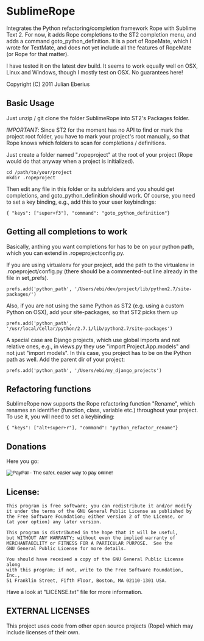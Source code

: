 **SublimeRope**
===========================

Integrates the Python refactoring/completion framework Rope with Sublime Text 2.
For now, it adds Rope completions to the ST2 completion menu, and adds a command goto_python_definition. It is a port of RopeMate, which I wrote for TextMate, and does not yet include all the features of RopeMate (or Rope for that matter).

I have tested it on the latest dev build. It seems to work equally well on OSX, Linux and Windows, though I mostly test on OSX.
No guarantees here!

Copyright (C) 2011 Julian Eberius

Basic Usage
-----------

Just unzip / git clone the folder SublimeRope into ST2's Packages folder.

*IMPORTANT*: Since ST2 for the moment has no API to find or mark the project root folder, you have to mark your project's root manually, so that Rope knows which folders to scan for completions / definitions.

Just create a folder named ".ropeproject" at the root of your project (Rope would do that anyway when a project is initialized).

    cd /path/to/your/project
    mkdir .ropeproject

Then edit any file in this folder or its subfolders and you should get completions, and goto_python_definition should work. Of course, you need to set a key binding, e.g., add this to your user keybindings:

    { "keys": ["super+f3"], "command": "goto_python_definition"}

Getting all completions to work
-------------------------------

Basically, anthing you want completions for has to be on your python path, which you can extend in .ropeprojectconfig.py.

If you are using virtualenv for your project, add the path to the virtualenv in .ropeproject/config.py (there should be a commented-out line already in the file in set_prefs).

    prefs.add('python_path', '/Users/ebi/dev/project/lib/python2.7/site-packages/')

Also, if you are not using the same Python as ST2 (e.g. using a custom Python on OSX), add your site-packages, so that ST2 picks them up

    prefs.add('python_path', '/usr/local/Cellar/python/2.7.1/lib/python2.7/site-packages')

A special case are Django projects, which use global imports and not relative ones, e.g., in views.py they use "import Project.App.models" and not just "import models". In this case, you project has to be on the Python path as well. Add the parent dir of your project:

    prefs.add('python_path', '/Users/ebi/my_django_projects')


Refactoring functions
---------------------

SublimeRope now supports the Rope refactoring function "Rename", which renames an identifier (function, class, variable etc.) throughout your project. To use it, you will need to set a keybinding:

    { "keys": ["alt+super+r"], "command": "python_refactor_rename"}


Donations
------

Here you go:

<div>
    <form action="https://www.paypal.com/cgi-bin/webscr" method="post">
        <input type="hidden" name="cmd" value="_s-xclick">
        <input type="hidden" name="hosted_button_id" value="EVBU58TZPQH8J">
        <input type="image" src="https://www.paypalobjects.com/WEBSCR-640-20110429-1/en_US/i/btn/btn_donate_SM.gif" border="0" name="submit" alt="PayPal - The safer, easier way to pay online!">
    </form>
</div>

License:
--------

    This program is free software; you can redistribute it and/or modify
    it under the terms of the GNU General Public License as published by
    the Free Software Foundation; either version 2 of the License, or
    (at your option) any later version.

    This program is distributed in the hope that it will be useful,
    but WITHOUT ANY WARRANTY; without even the implied warranty of
    MERCHANTABILITY or FITNESS FOR A PARTICULAR PURPOSE.  See the
    GNU General Public License for more details.

    You should have received a copy of the GNU General Public License along
    with this program; if not, write to the Free Software Foundation, Inc.,
    51 Franklin Street, Fifth Floor, Boston, MA 02110-1301 USA.

Have a look at "LICENSE.txt" file for more information.

EXTERNAL LICENSES
-----------------
This project uses code from other open source projects (Rope)
which may include licenses of their own.
